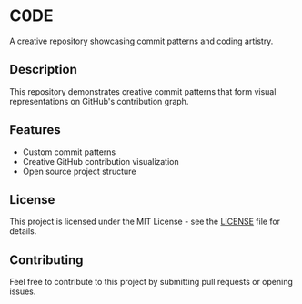 # C0DE

A creative repository showcasing commit patterns and coding artistry.

## Description

This repository demonstrates creative commit patterns that form visual representations on GitHub's contribution graph.

## Features

- Custom commit patterns
- Creative GitHub contribution visualization
- Open source project structure

## License

This project is licensed under the MIT License - see the [LICENSE](LICENSE) file for details.

## Contributing

Feel free to contribute to this project by submitting pull requests or opening issues.<!-- Updated: 2024-12-01 -->

<!-- Version: 1.0.261 -->
<!-- Version: 1.0.261 -->
<!-- Progress: 1758130977 -->
<!-- Updated: 2024-12-06 -->
<!-- Version: 1.0.261 -->
